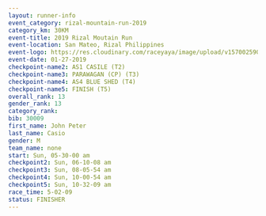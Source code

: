 ```yaml
---
layout: runner-info 
event_category: rizal-mountain-run-2019 
category_km: 30KM 
event-title: 2019 Rizal Moutain Run 
event-location: San Mateo, Rizal Philippines 
event-logo: https://res.cloudinary.com/raceyaya/image/upload/v1570025909/logo/rizal-mountain_gkfete.jpg 
event-date: 01-27-2019 
checkpoint-name2: AS1 CASILE (T2) 
checkpoint-name3: PARAWAGAN (CP) (T3) 
checkpoint-name4: AS4 BLUE SHED (T4) 
checkpoint-name5: FINISH (T5) 
overall_rank: 13
gender_rank: 13
category_rank: 
bib: 30009
first_name: John Peter
last_name: Casio
gender: M
team_name: none
start: Sun, 05-30-00 am
checkpoint2: Sun, 06-10-08 am
checkpoint3: Sun, 08-05-54 am
checkpoint4: Sun, 10-00-54 am
checkpoint5: Sun, 10-32-09 am
race_time: 5-02-09
status: FINISHER
---
```

